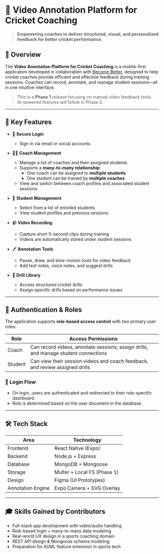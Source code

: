 # 🏏 Video Annotation Platform for Cricket Coaching

> **Empowering coaches to deliver structured, visual, and personalized feedback for better cricket performance.**

## 📱 Overview

The **Video Annotation Platform for Cricket Coaching** is a mobile-first application developed in collaboration with [Become Better](https://www.becomebetter.ca), designed to help cricket coaches provide efficient and effective feedback during training sessions. Coaches can record, annotate, and manage student sessions—all in one intuitive interface.

> This is a **Phase 1** release focusing on manual video feedback tools. AI-powered features will follow in Phase 2.

---

## 🚀 Key Features

- 🔐 **Secure Login**
  - Sign in via email or social accounts

- 🧑‍🏫 **Coach Management**
  - Manage a list of coaches and their assigned students  
  - Supports a **many-to-many relationship**:
    - One coach can be assigned to **multiple students**
    - One student can be trained by **multiple coaches**
  - View and switch between coach profiles and associated student sessions

- 🎯 **Student Management**
  - Select from a list of enrolled students
  - View student profiles and previous sessions

- 📹 **Video Recording**
  - Capture short 5-second clips during training
  - Videos are automatically stored under student sessions

- 🖊️ **Annotation Tools**
  - Pause, draw, and slow-motion tools for video feedback
  - Add text notes, voice notes, and suggest drills

- 📁 **Drill Library**
  - Access structured cricket drills
  - Assign specific drills based on performance issues

---

## 🔐 Authentication & Roles

The application supports **role-based access control** with two primary user roles:

| Role    | Access Permissions                                                                 |
|---------|-------------------------------------------------------------------------------------|
| Coach   | Can record videos, annotate sessions, assign drills, and manage student connections |
| Student | Can view their session videos and coach feedback, and review assigned drills       |

### 🔑 Login Flow

- On login, users are authenticated and redirected to their role-specific dashboard.
- Role is determined based on the user document in the database.

---

## 🛠️ Tech Stack

| Area               | Technology                  |
|--------------------|-----------------------------|
| Frontend           | React Native (Expo)         |
| Backend            | Node.js + Express           |
| Database           | MongoDB + Mongoose          |
| Storage            | Multer + Local FS (Phase 1) |
| Design             | Figma (UI Prototypes)       |
| Annotation Engine  | Expo Camera + SVG Overlay   |

---

## 🎓 Skills Gained by Contributors

- Full-stack app development with video/audio handling  
- Role-based login + many-to-many data modeling  
- Real-world UX design in a sports coaching domain  
- REST API design & Mongoose schema modeling  
- Preparation for AI/ML feature extension in sports tech


